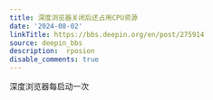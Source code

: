 ```yaml
---
title: 深度浏览器关闭后还占用CPU资源
date: '2024-08-02'
linkTitle: https://bbs.deepin.org/en/post/275914
source: deepin_bbs
description:  rposion 
disable_comments: true
---
```

深度浏览器每启动一次
